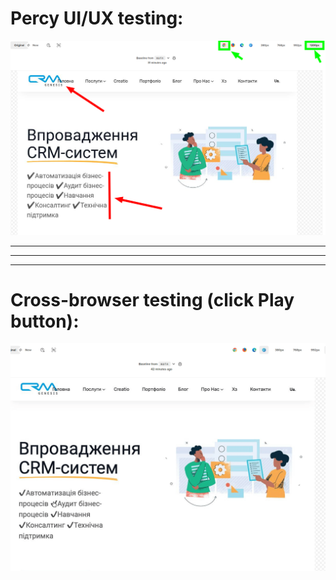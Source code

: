 # Percy UI/UX testing:

![Bug1](https://github.com/SerhiiQAA/PercyTests/blob/main/images/Bug1.png)
___________________
___________
___________

# Cross-browser testing (click Play button):
![Bug1](https://github.com/SerhiiQAA/PercyTests/blob/main/images/CrossbrowserTest.gif)

